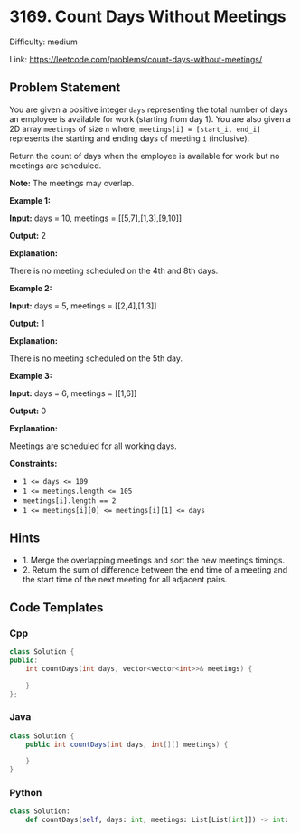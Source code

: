 # 3169. Count Days Without Meetings

Difficulty: medium

Link: https://leetcode.com/problems/count-days-without-meetings/

## Problem Statement

You are given a positive integer `days` representing the total number of days an employee is available for work (starting from day 1\). You are also given a 2D array `meetings` of size `n` where, `meetings[i] = [start_i, end_i]` represents the starting and ending days of meeting `i` (inclusive).

Return the count of days when the employee is available for work but no meetings are scheduled.

**Note:** The meetings may overlap.

**Example 1:**

**Input:** days \= 10, meetings \= \[\[5,7],\[1,3],\[9,10]]

**Output:** 2

**Explanation:**

There is no meeting scheduled on the 4th and 8th days.

**Example 2:**

**Input:** days \= 5, meetings \= \[\[2,4],\[1,3]]

**Output:** 1

**Explanation:**

There is no meeting scheduled on the 5th day.

**Example 3:**

**Input:** days \= 6, meetings \= \[\[1,6]]

**Output:** 0

**Explanation:**

Meetings are scheduled for all working days.

**Constraints:**

* `1 <= days <= 109`
* `1 <= meetings.length <= 105`
* `meetings[i].length == 2`
* `1 <= meetings[i][0] <= meetings[i][1] <= days`

## Hints

- 1\. Merge the overlapping meetings and sort the new meetings timings.
- 2\. Return the sum of difference between the end time of a meeting and the start time of the next meeting for all adjacent pairs.

## Code Templates

### Cpp
```cpp
class Solution {
public:
    int countDays(int days, vector<vector<int>>& meetings) {
        
    }
};
```

### Java
```java
class Solution {
    public int countDays(int days, int[][] meetings) {
        
    }
}
```

### Python
```python
class Solution:
    def countDays(self, days: int, meetings: List[List[int]]) -> int:
        
```

